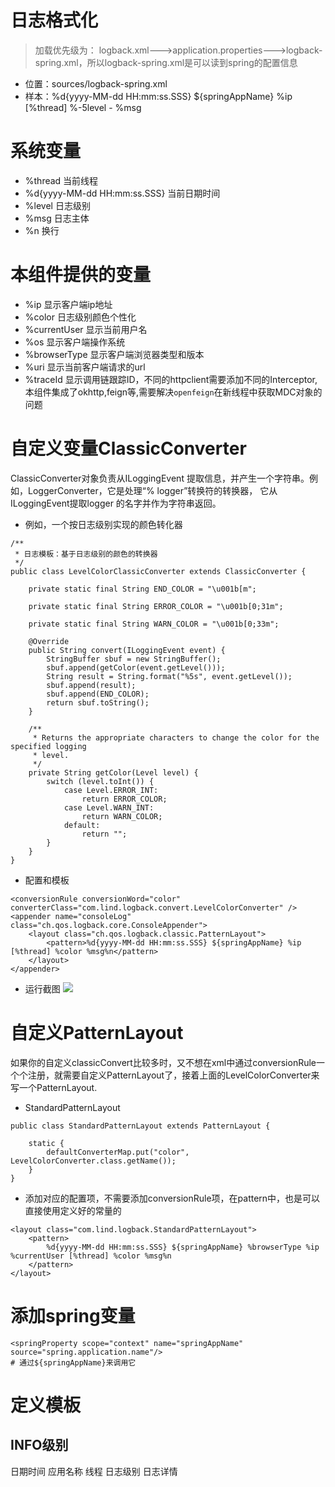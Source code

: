 # 日志格式化
> 加载优先级为： logback.xml--->application.properties--->logback-spring.xml，所以logback-spring.xml是可以读到spring的配置信息
* 位置：sources/logback-spring.xml
* 样本：<pattern>%d{yyyy-MM-dd HH:mm:ss.SSS} ${springAppName} %ip [%thread] %-5level - %msg</pattern>

# 系统变量
* %thread 当前线程
* %d{yyyy-MM-dd HH:mm:ss.SSS} 当前日期时间
* %level 日志级别
* %msg 日志主体
* %n 换行

# 本组件提供的变量
* %ip 显示客户端ip地址
* %color 日志级别颜色个性化
* %currentUser 显示当前用户名
* %os 显示客户端操作系统
* %browserType 显示客户端浏览器类型和版本
* %uri 显示当前客户端请求的url
* %traceId 显示调用链跟踪ID，不同的httpclient需要添加不同的Interceptor,本组件集成了okhttp,feign等,需要解决`openfeign`在新线程中获取MDC对象的问题

# 自定义变量ClassicConverter
ClassicConverter对象负责从ILoggingEvent 提取信息，并产生一个字符串。例如，LoggerConverter，它是处理“% logger”转换符的转换器，
它从ILoggingEvent提取logger 的名字并作为字符串返回。
* 例如，一个按日志级别实现的颜色转化器
```
/**
 * 日志模板：基于日志级别的颜色的转换器
 */
public class LevelColorClassicConverter extends ClassicConverter {

	private static final String END_COLOR = "\u001b[m";

	private static final String ERROR_COLOR = "\u001b[0;31m";

	private static final String WARN_COLOR = "\u001b[0;33m";

	@Override
	public String convert(ILoggingEvent event) {
		StringBuffer sbuf = new StringBuffer();
		sbuf.append(getColor(event.getLevel()));
		String result = String.format("%5s", event.getLevel());
		sbuf.append(result);
		sbuf.append(END_COLOR);
		return sbuf.toString();
	}

	/**
	 * Returns the appropriate characters to change the color for the specified logging
	 * level.
	 */
	private String getColor(Level level) {
		switch (level.toInt()) {
			case Level.ERROR_INT:
				return ERROR_COLOR;
			case Level.WARN_INT:
				return WARN_COLOR;
			default:
				return "";
		}
	}
}

```
* 配置和模板
```
<conversionRule conversionWord="color"  converterClass="com.lind.logback.convert.LevelColorConverter" />
<appender name="consoleLog" class="ch.qos.logback.core.ConsoleAppender">
    <layout class="ch.qos.logback.classic.PatternLayout">
        <pattern>%d{yyyy-MM-dd HH:mm:ss.SSS} ${springAppName} %ip [%thread] %color %msg%n</pattern>
    </layout>
</appender>
```
* 运行截图
![](./assets/log-format-1674869046549.png)

# 自定义PatternLayout
如果你的自定义classicConvert比较多时，又不想在xml中通过conversionRule一个个注册，就需要自定义PatternLayout了，接着上面的LevelColorConverter来写一个PatternLayout.
* StandardPatternLayout
```
public class StandardPatternLayout extends PatternLayout {

	static {
		defaultConverterMap.put("color", LevelColorConverter.class.getName());
	}
}
```
* 添加对应的配置项，不需要添加conversionRule项，在pattern中，也是可以直接使用定义好的常量的
```
<layout class="com.lind.logback.StandardPatternLayout">
    <pattern>
        %d{yyyy-MM-dd HH:mm:ss.SSS} ${springAppName} %browserType %ip %currentUser [%thread] %color %msg%n
    </pattern>
</layout>
```
# 添加spring变量
```
<springProperty scope="context" name="springAppName" source="spring.application.name"/>
# 通过${springAppName}来调用它
```
# 定义模板
## INFO级别
日期时间 应用名称 线程 日志级别 日志详情

